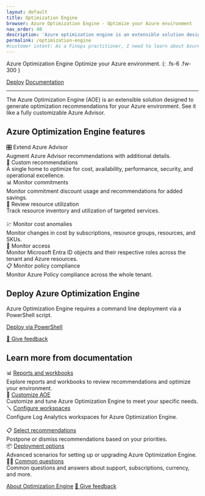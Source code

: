 ```yaml
---
layout: default
title: Optimization Engine
browser: Azure Optimization Engine - Optimize your Azure environment
nav_order: 40
description: 'Azure optimization engine is an extensible solution designed to generate optimization recommendations for your Azure environment.'
permalink: /optimization-engine
#customer intent: As a Finops practitioner, I need to learn about Azure Optimization Engine
---
```


<span class="fs-9 d-block mb-4">Azure Optimization Engine</span>
Optimize your Azure environment.
{: .fs-6 .fw-300 }

<a class="btn btn-primary fs-5 mb-4 mb-md-0 mr-4" href="#deploy">Deploy</a>
<a class="btn fs-5 mb-4 mb-md-0 mr-4" target="_blank" href="https://learn.microsoft.com/cloud-computing/finops/toolkit/optimization-engine/overview">Documentation</a>

---

The Azure Optimization Engine (AOE) is an extensible solution designed to generate optimization recommendations for your Azure environment. See it like a fully customizable Azure Advisor.

<!--
<div id="whats-new" class="ftk-new">
    <h3>What's new in May 2025<span class="ftk-version">v0.11</span></h3>
    <p>
        In May, AOE updated the SQL server name availability API version due to the planned retirement of the current version.
    </p>
    <p class="mt-2 mb-0 ftk-externallink"><a target="_blank" href="https://learn.microsoft.com/cloud-computing/finops/toolkit/changelog">See all changes</a></p>
</div>
-->
<a name="features"></a>

## Azure Optimization Engine features

<div class="ftk-gallery">
    <div class="ftk-tile">
        <div>🎛️ Extend Azure Advisor</div>
        <div>Augment Azure Advisor recommendations with additional details.</div>
    </div>
    <div class="ftk-tile">
        <div>🧩 Custom recommendations</div>
        <div>A single home to optimize for cost, availability, performance, security, and operational excellence.</div>
    </div>
    <div class="ftk-tile">
        <div>📊 Monitor commitments</div>
        <div>Monitor commitment discount usage and recommendations for added savings.</div>
    </div>
    <div class="ftk-tile">
        <div>📃 Review resource utilization</div>
        <div>Track resource inventory and utilization of targeted services.<br>&nbsp;</div>
    </div>
    <div class="ftk-tile">
        <div>💹 Monitor cost anomalies</div>
        <div>Monitor changes in cost by subscriptions, resource groups, resources, and SKUs.</div>
    </div>
    <div class="ftk-tile">
        <div>🔐 Monitor access</div>
        <div>Monitor Microsoft Entra ID objects and their respective roles across the tenant and Azure resources.</div>
    </div>
    <div class="ftk-tile">
        <div>📋 Monitor policy compliance</div>
        <div>Monitor Azure Policy compliance across the whole tenant.</div>
    </div>
</div>
<a name="deploy"></a>

## Deploy Azure Optimization Engine

Azure Optimization Engine requires a command line deployment via a PowerShell script.

<a class="btn btn-primary mb-4 mb-md-0 mr-4" target="_blank" href="https://learn.microsoft.com/cloud-computing/finops/toolkit/optimization-engine/overview#deploy-the-aoe">Deploy via PowerShell</a>

<a target="_blank" href="https://portal.azure.com/#view/HubsExtension/InProductFeedbackBlade/extensionName/FinOpsToolkit/cesQuestion/How%20easy%20or%20hard%20is%20it%20to%20use%20Azure%20Optimization%20Engine%3F/cvaQuestion/How%20valuable%20are%20Azure%20Optimization%20Engine%3F/surveyId/FTK{% include ftkver.txt %}/bladeName/AOE/featureName/Marketing.Deploy">💜 Give feedback</a>
<a name="docs"></a>

## Learn more from documentation

<div class="ftk-gallery">
    <div class="ftk-tile">
        <div>📊 <a target="_blank" href="https://learn.microsoft.com/cloud-computing/finops/toolkit/optimization-engine/reports">Reports and workbooks</a></div>
        <div>Explore reports and workbooks to review recommendations and optimize your environment.</div>
    </div>
    <div class="ftk-tile">
        <div>📝 <a target="_blank" href="https://learn.microsoft.com/cloud-computing/finops/toolkit/optimization-engine/customize">Customize AOE</a></div>
        <div>Customize and tune Azure Optimization Engine to meet your specific needs.</div>
    </div>
    <div class="ftk-tile">
        <div>🪛 <a target="_blank" href="https://learn.microsoft.com/cloud-computing/finops/toolkit/optimization-engine/configure-workspaces">Configure workspaces</a></div>
        <div>Configure Log Analytics workspaces for Azure Optimization Engine.<br>&nbsp;</div>
    </div>
    <div class="ftk-tile">
        <div>📋 <a target="_blank" href="https://learn.microsoft.com/cloud-computing/finops/toolkit/optimization-engine/suppress-recommendations">Select recommendations</a></div>
        <div>Postpone or dismiss recommendations based on your priorities.</div>
    </div>
    <div class="ftk-tile">
        <div>📦 <a target="_blank" href="https://learn.microsoft.com/cloud-computing/finops/toolkit/optimization-engine/setup-options">Deployment options</a></div>
        <div>Advanced scenarios for setting up or upgrading Azure Optimization Engine.</div>
    </div>
    <div class="ftk-tile">
        <div>🙋‍♀️ <a target="_blank" href="https://learn.microsoft.com/cloud-computing/finops/toolkit/optimization-engine/faq">Common questions</a></div>
        <div>Common questions and answers about support, subscriptions, currency, and more.</div>
    </div>
</div>

<a class="btn mt-2 mb-4 mb-md-0 mr-4" target="_blank" href="https://learn.microsoft.com/cloud-computing/finops/toolkit/optimization-engine/overview">About Optimization Engine</a>
<a class="btn mb-4 mb-md-0 mr-4" target="_blank" href="https://portal.azure.com/#view/HubsExtension/InProductFeedbackBlade/extensionName/FinOpsToolkit/cesQuestion/How%20easy%20or%20hard%20is%20it%20to%20use%20Azure%20Optimization%20Engine%3F/cvaQuestion/How%20valuable%20are%20Azure%20Optimization%20Engine%3F/surveyId/FTK{% include ftkver.txt %}/bladeName/AOE/featureName/Marketing.Docs">💜 Give feedback</a>

<br>

